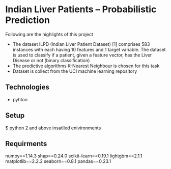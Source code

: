 # Indian Liver Patients – Probabilistic Prediction
Following are the highlights of this project
* The dataset ILPD (Indian Liver Patient Dataset) [1] comprises 583 instances with each having 10 features and 1 target variable. The dataset is used to classify if a patient, given a feature vector, has the Liver Disease or not (binary classification)
* The predictive algorithms K-Nearest Neighbour is chosen for this task
* Dataset is collect from the UCI machine learning repository

## Technologies
* pyhton

## Setup
$ python 2 and above insatlled enivironments

## Requirments
numpy==1.14.3
shap==0.24.0
scikit-learn==0.19.1
lightgbm==2.1.1
matplotlib==2.2.2
seaborn==0.8.1
pandas==0.23.1
